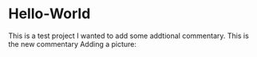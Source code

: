 # Hello-World
This is a test project
I wanted to add some addtional commentary.  This is the new commentary
Adding a picture: 
